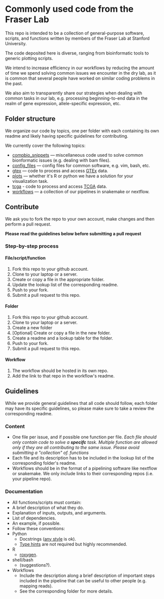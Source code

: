 # Commonly used code from the Fraser Lab

This repo is intended to be a collection of general-purpose software, scripts, and functions written by members of the Fraser Lab at Stanford University.

The code deposited here is diverse, ranging from bioinformatic tools to generic plotting scripts.

We intend to increase efficiency in our workflows by reducing the amount of time we spend solving common issues we encounter in the dry lab, as it is common that several people have worked on similar coding problems in the past.

We also aim to transparently share our strategies when dealing with common tasks in our lab, e.g. processing beginning-to-end data in the realm of gene expression, allele-specific expression, etc. 

## Folder structure

We organize our code by topics, one per folder with each containing its own readme and likely having specific guidelines for contributing. 

We currently cover the following topics:

- [compbio_snippets](https://github.com/TheFraserLab/fraser_code/tree/master/compbio_code_snippets) — miscellaneous code used to solve common bionformatic issues (e.g. dealing with bam files).
- [config_files](https://github.com/TheFraserLab/fraser_code/tree/master/config_files) — config files for common software, e.g. vim, bash, etc.
- [gtex](https://github.com/TheFraserLab/fraser_code/tree/master/gtex) — code to process and access [GTEx](https://gtexportal.org/home/) data.
- [plots](https://github.com/TheFraserLab/fraser_code/tree/master/plots) — whether it's R or python we have a solution for your visualization task.
- [tcga](https://github.com/TheFraserLab/fraser_code/tree/master/tcga) - code to process and access [TCGA](https://www.cancer.gov/about-nci/organization/ccg/research/structural-genomics/tcga) data.
- [workflows](https://github.com/TheFraserLab/fraser_code/tree/master/workflows) — a collection of our pipelines in snakemake or nextflow.

## Contribute

We ask you to fork the repo to your own account, make changes and then perform a pull request.

**Please read the guidelines below before submitting a pull request**

### Step-by-step process

#### File/script/function

1. Fork this repo to your github account.
2. Clone to your laptop or a server.
3. Create or copy a file in the appropriate folder.
4. Update the lookup list of the corresponding readme.
5. Push to your fork.
6. Submit a pull request to this repo.

#### Folder

1. Fork this repo to your github account.
2. Clone to your laptop or a server.
3. Create a new folder
3. [Optional] Create or copy a file in the new folder.
4. Create a readme and a lookup table for the folder.
5. Push to your fork.
6. Submit a pull request to this repo.

#### Workflow
1. The workflow should be hosted in its own repo.
2. Add the link to that repo in the workflow's readme.

## Guidelines

While we provide general guidelines that all code should follow, each folder may have its specific guidelines, so please make sure to take a review the corresponding readme.

### Content
- One file per issue, and if possible one function per file. *Each file should only contain code to solve a **specifc** task. Multiple function are allowed only if they are all contributing to the same issue. Please avoid submitting a "collection" of. functions*
- Each file and its description has to be included in the lookup list of the corresponding folder's readme.
- Workflows should be in the format of a pipelining software like nextflow or snakemake. We only include links to their corresponding repos (i.e. your pipeline repo).

### Documentation
- All functions/scripts must contain:
 - A brief description of what they do.
 - Explanation of inputs, outputs, and arguments.
 - List of dependencies.
 - An example, if possible.
- Follow these conventions:
 - Python
     - Docstrings ([any style](https://stackoverflow.com/questions/3898572/what-is-the-standard-python-docstring-format?answertab=active#tab-top) is ok).
     - [Type hints](https://docs.python.org/3/library/typing.html) are not required but highly recommended.
 - R
     - [roxygen](https://r-pkgs.org/man.html#roxygen-comments).
 - shell/bash
     - (suggestions?).
- Workflows
  - Include the description along a brief description of important steps included in the pipeline that can be useful to other people (e.g. mapping reads).
  - See the corresponding folder for more details.
